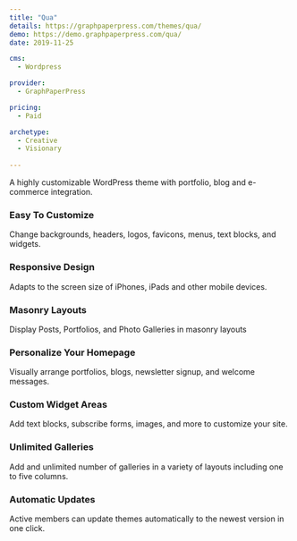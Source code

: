```yaml
---
title: "Qua"
details: https://graphpaperpress.com/themes/qua/
demo: https://demo.graphpaperpress.com/qua/
date: 2019-11-25

cms: 
  - Wordpress

provider: 
  - GraphPaperPress

pricing:
  - Paid

archetype:
  - Creative
  - Visionary
  
---
```


A highly customizable WordPress theme with portfolio, blog and e-commerce integration.

### Easy To Customize

Change backgrounds, headers, logos, favicons, menus, text blocks, and widgets.

### Responsive Design

Adapts to the screen size of iPhones, iPads and other mobile devices.

### Masonry Layouts

Display Posts, Portfolios, and Photo Galleries in masonry layouts

### Personalize Your Homepage

Visually arrange portfolios, blogs, newsletter signup, and welcome messages.

### Custom Widget Areas

Add text blocks, subscribe forms, images, and more to customize your site.

### Unlimited Galleries

Add and unlimited number of galleries in a variety of layouts including one to five columns.

### Automatic Updates

Active members can update themes automatically to the newest version in one click.

